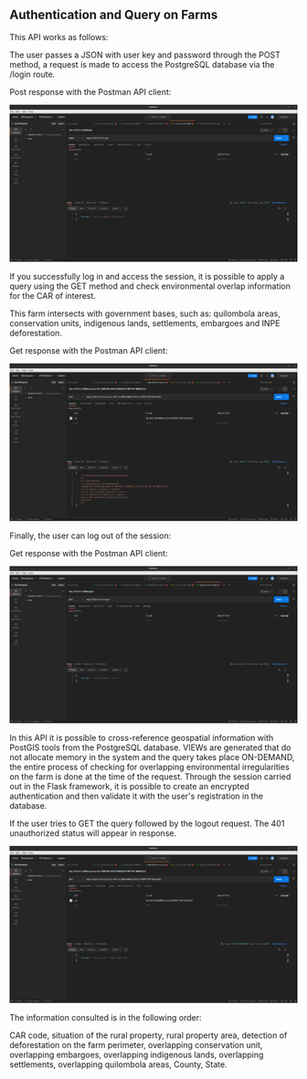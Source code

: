 ## Authentication and Query on Farms

This API works as follows:

The user passes a JSON with user key and password through the POST method, a request is made to access the PostgreSQL database via the /login route.

Post response with the Postman API client:

![image info](https://github.com/gmsmoreno/flask_api/blob/main/flask_apicar/login.png)

If you successfully log in and access the session, it is possible to apply a query using the GET method and check environmental overlap information for the CAR of interest.

This farm intersects with government bases, such as: quilombola areas, conservation units, indigenous lands, settlements, embargoes and INPE deforestation.

Get response with the Postman API client:

![image info](https://github.com/gmsmoreno/flask_api/blob/main/flask_apicar/query.png)

Finally, the user can log out of the session:

Get response with the Postman API client:

![image info](https://github.com/gmsmoreno/flask_api/blob/main/flask_apicar/logout.png)

In this API it is possible to cross-reference geospatial information with PostGIS tools from the PostgreSQL database.
VIEWs are generated that do not allocate memory in the system and the query takes place ON-DEMAND, the entire process of checking for overlapping environmental irregularities on the farm is done at the time of the request. Through the session carried out in the Flask framework, it is possible to create an encrypted authentication and then validate it with the user's registration in the database.

If the user tries to GET the query followed by the logout request. The 401 unauthorized status will appear in response.

![image info](https://github.com/gmsmoreno/flask_api/blob/main/flask_apicar/unauthorized.png)

The information consulted is in the following order:

CAR code,
situation of the rural property,
rural property area,
detection of deforestation on the farm perimeter,
overlapping conservation unit,
overlapping embargoes,
overlapping indigenous lands,
overlapping settlements,
overlapping quilombola areas,
County,
State.